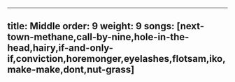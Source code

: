 
---
title: Middle
order: 9
weight: 9
songs: [next-town-methane,call-by-nine,hole-in-the-head,hairy,if-and-only-if,conviction,horemonger,eyelashes,flotsam,iko,make-make,dont,nut-grass]
---

